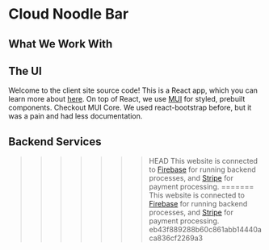 # Cloud Noodle Bar

## What We Work With

## The UI

Welcome to the client site source code! This is a React app, which you can learn more about [here](https://reactjs.org). On top of React, we use [MUI](https://mui.com) for styled, prebuilt components. Checkout MUI Core. We used react-bootstrap before, but it was a pain and had less documentation.

## Backend Services

>>>>>>> HEAD
This website is connected to [Firebase](https://firebase.google.com) for running backend processes, and [Stripe](https://stripe.com) for payment processing. 
=======
This website is connected to [Firebase](https://firebase.google.com) for running backend processes, and [Stripe](https://stripe.com) for payment processing. 
>>>>>>> eb43f889288b60c861abb14440aca836cf2269a3
